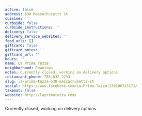 ```yaml
---
active: false
address: 638 Massachusetts St
cuisine: ''
curbside: false
curbside_instructions: ''
delivery: false
delivery_service_websites: ''
food_urls: []
giftcard: false
giftcard_notes: ''
giftcard_url: ''
hours: ''
name: La Prima Tazza
neighborhood: Downtown
notes: Currently closed, working on delivery options
restaurant_phone: 785-832-2233
slug: la-prima-tazza-638-massachusetts-st
social: https://www.facebook.com/La-Prima-Tazza-239100315171/
takeout: false
website: http://laprimatazza.com/
---
```


Currently closed, working on delivery options